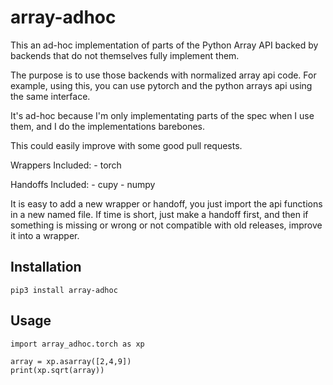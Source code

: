 # array-adhoc

This an ad-hoc implementation of parts of the Python Array API backed by
backends that do not themselves fully implement them.

The purpose is to use those backends with normalized array api code. For
example, using this, you can use pytorch and the python arrays api using the
same interface.

It's ad-hoc because I'm only implementating parts of the spec when I use them,
and I do the implementations barebones.

This could easily improve with some good pull requests.

Wrappers Included:
    - torch

Handoffs Included:
    - cupy
    - numpy

It is easy to add a new wrapper or handoff, you just import the api functions
in a new named file. If time is short, just make a handoff first, and then if
something is missing or wrong or not compatible with old releases, improve it
into a wrapper.

## Installation
```
pip3 install array-adhoc
```

## Usage
```
import array_adhoc.torch as xp

array = xp.asarray([2,4,9])
print(xp.sqrt(array))
```
